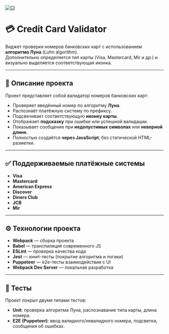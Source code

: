 [![CI](https://github.com/VikiKuk/validating-bank-cards/actions/workflows/node.js.yaml/badge.svg)](https://github.com/VikiKuk/validating-bank-cards/actions/workflows/node.js.yaml)

# 💳 Credit Card Validator

Виджет проверки номеров банковских карт с использованием **алгоритма Луна** (Luhn algorithm).  
Дополнительно определяется тип карты (Visa, Mastercard, Mir и др.) и визуально выделяется соответствующая иконка.

---

## 📜 Описание проекта

Проект представляет собой валидатор номеров банковских карт:

- Проверяет введённый номер по алгоритму **Луна**.
- Распознаёт платёжную систему по префиксу.
- Подсвечивает соответствующую **иконку карты**.
- Отображает **подсказку** при ошибке или успешной валидации.
- Показывает сообщение при **недопустимых символах** или **неверной длине**.
- Полностью создаётся **через JavaScript**, без статической HTML-разметки.

---

## ✅ Поддерживаемые платёжные системы

- **Visa**
- **Mastercard**
- **American Express**
- **Discover**
- **Diners Club**
- **JCB**
- **Mir**

---

## ⚙️ Технологии проекта

- **Webpack** — сборка проекта  
- **Babel** — транспиляция современного JS  
- **ESLint** — проверка качества кода  
- **Jest** — юнит-тесты (покрытие алгоритма и логики)  
- **Puppeteer** — e2e-тесты взаимодействия с UI  
- **Webpack Dev Server** — локальная разработка  

---

## 🧪 Тесты

Проект покрыт двумя типами тестов:

- **Unit**: проверка алгоритма Луна, распознавание типа карты, длина номера.
- **E2E (Puppeteer)**: ввод валидного/невалидного номера, подсветка, сообщения об ошибках.

